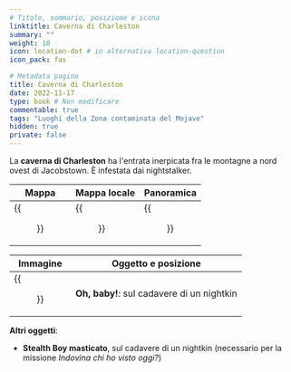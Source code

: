 ```yaml
---
# Titolo, sommario, posizione e icona
linktitle: Caverna di Charleston
summary: ""
weight: 10
icon: location-dot # in alternativa location-question
icon_pack: fas

# Metadata pagina
title: Caverna di Charleston
date: 2022-11-17
type: book # Non modificare
commentable: true
tags: "Luoghi della Zona contaminata del Mojave"
hidden: true
private: false
---
```


<div class="fnv">

La **caverna di Charleston** ha l'entrata inerpicata fra le montagne a nord ovest di Jacobstown. È infestata dai nightstalker. 

| Mappa                         | Mappa locale                      | Panoramica                |
| ----------------------------- | --------------------------------- | ------------------------- |
| {{<figure src="fnv/Charleston_Cave_loc.webp">}} | {{<figure src="fnv/Charleston_cave_loc_map.webp">}} | {{<figure src="fnv/Charleston_Cave.webp">}} |

| Immagine | Oggetto e posizione |
| -------- | ------------------- |
|  {{<figure src="fnv/Oh_baby_nightkin.webp">}}        | **Oh, baby!**: sul cadavere di un nightkin                    |

**Altri oggetti**:
- **Stealth Boy masticato**, sul cadavere di un nightkin (necessario per la missione _Indovina chi ho visto oggi?_)

</div>

